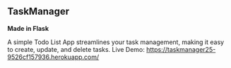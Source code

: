 ## TaskManager
**Made in Flask**

A simple Todo List App streamlines your task management, making it easy to create, update, and delete tasks.
Live Demo: https://taskmanager25-9526cf157936.herokuapp.com/
